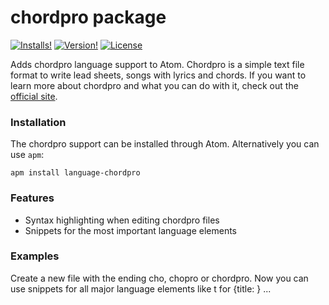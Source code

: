 # chordpro package
[![Installs!](https://img.shields.io/apm/dm/language-chordpro.svg?style=flat-square)](https://atom.io/packages/language-chordpro)
[![Version!](https://img.shields.io/apm/v/language-chordpro.svg?style=flat-square)](https://atom.io/packages/language-chordpro)
[![License](https://img.shields.io/apm/l/language-chordpro.svg?style=flat-square)](https://github.com/spiehler/language-chordpro/blob/master/LICENSE.md)

Adds chordpro language support to Atom. Chordpro is a simple text file format to write lead sheets, songs with lyrics and chords. If you want to learn more about chordpro and what you can do with it, check out the [official site](http://www.chordpro.org).

### Installation
The chordpro support can be installed through Atom. Alternatively you can use `apm`:

`apm install language-chordpro`

### Features
* Syntax highlighting when editing chordpro files
* Snippets for the most important language elements

### Examples
Create a new file with the ending cho, chopro or chordpro. Now you can use snippets for all major language elements like t for {title: } ...